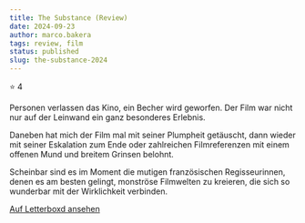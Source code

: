 ```yaml
---
title: The Substance (Review)
date: 2024-09-23
author: marco.bakera
tags: review, film
status: published
slug: the-substance-2024
---
```


⭐ 4

Personen verlassen das Kino, ein Becher wird geworfen. Der Film war nicht nur auf der Leinwand ein ganz besonderes Erlebnis. 

Daneben hat mich der Film mal mit seiner Plumpheit getäuscht, dann wieder mit seiner Eskalation zum Ende oder zahlreichen Filmreferenzen mit einem offenen Mund und breitem Grinsen belohnt.

Scheinbar sind es im Moment die mutigen französischen Regisseurinnen, denen es am besten gelingt, monströse Filmwelten zu kreieren, die sich so wunderbar mit der Wirklichkeit verbinden.

[Auf Letterboxd ansehen](https://boxd.it/7o31uf)

